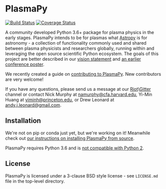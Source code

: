 # PlasmaPy

[![Build Status](https://travis-ci.org/PlasmaPy/PlasmaPy.svg?branch=master)](https://travis-ci.org/PlasmaPy/PlasmaPy)
[![Coverage Status](https://coveralls.io/repos/github/PlasmaPy/PlasmaPy/badge.svg?branch=master)](https://coveralls.io/github/PlasmaPy/PlasmaPy?branch=master)

A community developed Python 3.6+ package for plasma physics in 
the early stages. PlasmaPy intends to be for plasmas what
[Astropy](https://github.com/astropy/astropy) is for astronomy - a 
collection of functionality commonly used and shared between plasma physicists 
and researchers globally, running within and leveraging the open source 
scientific Python ecosystem. The goals of this project are better described in our
[vision statement](vision_statement.md)
and [an earlier conference poster](http://doi.org/10.5281/zenodo.163752).

We recently created a guide on
[contributing to PlasmaPy](CONTRIBUTING.md).
New contributors are very welcome! 

If you have any questions, please send us a message at our
[Riot](https://riot.im/app/#/room/#plasmapy:matrix.org)\\[Gitter](https://gitter.im/PlasmaPy/Lobby) channel or contact
Nick Murphy at <namurphy@cfa.harvard.edu>,
Yi-Min Huang at <yiminh@princeton.edu>,
or Drew Leonard at <andy.j.leonard@gmail.com>.

## Installation

We're not on pip or conda just yet, but we're working on it! Meanwhile check
out [our instructions on installing PlasmaPy from source](INSTALL.md).

PlasmaPy requires Python 3.6 and is
[not compatible with Python 2](https://pythonclock.org/).

## License

PlasmaPy is licensed under a 3-clause BSD style license - see
``LICENSE.md`` file in the top-level directory.
